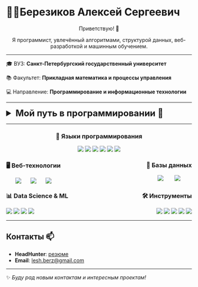 # 👨‍💻Березиков Алексей Сергеевич

<p align = "center"> Приветствую! 👋 </p>
<p align = "center"> Я программист, увлечённый алгоритмами, структурой данных, веб-разработкой и машинным обучением.  </p>

---
<p> 

🎓 ВУЗ: **Санкт-Петербургский государственный университет**  

</p>

<p> 

📚 Факультет: **Прикладная математика и процессы управления**

</p>

<p> 

💻 Направление: **Программирование и информационные технологии**

</p>





---

<details>
<summary style = "font-size: 24px; font-weight: bold;  ">
   Мой путь в программировании 🚀
</summary>



1. [Школьные годы](#school-id)
2. [Университет](#university-id)
    - [🏆 Основы программирования (C++) ](#op-id)
    - [🎮 Первая игра на Unity (C#)](#unity-id)
    - [📱 Дисциплина "языки программирования"](#mobile-language-id)
    - [📊 Анализ российских акций (Python)](#moex-id)
    - [📉 Вычислительная математика (Python)](#comp-math-id)
    - [🤖 Машинное обучение (Python)](#ml-id)
    - [🏛 Базы данных](#db-id)
    - [⚙ Учебная практика (Rust)](#execution-id)
    - [📜 Web-программирование](#web-id)

### <h3  id = "school-id"> 🔹Школьные годы</h3> 
- **7 класс**: Первые шаги в программировании на языке **Кумир** (алгоритмы управления роботом).
- **8 класс**: Начал писать консольные приложения на **C#**.
- **9 класс**: Изучение **Pascal**.
- **10 класс**: Освоил **HTML, CSS, JS**, создал первые сайты.
- **11 класс**: Подготовка к ЕГЭ по информатике, программирование на **Python**.

### <h3 id = "university-id">🔹 Университет</h3>
#### <h4 id = "op-id">🏆 Основы программирования (C++) </h4>
Проекты:
- **BigInteger** – длинная арифметика
- **PostMachine** – симулятор машины Поста
- **Compress (Archiver)** – алгоритм компрессии данных
- **Matrix Lab** – работа с матрицами
- **AA-Tree, Priority Queue, Minimum Spanning Tree** – структуры данных
- и другие
- 📌 [Ссылка на проекты](https://github.com/LeshiyAda9H/AMCP-PIT-Homework)


####  <h4 id = "unity-id">🎮 Первая игра на Unity (C#)</h4>
**JumpOn** – аркадная игра:
- Игрок управляет **Джентльменом-Лимоном**.
- Генерация платформ осуществляется динамически.
- Подсчёт очков за успешные прыжки.
- 📌 [Ссылка на проект](https://github.com/LeshiyAda9H/JumpOn)

####  <h4 id = "mobile-language-id">📱 Дисциплина "языки программирования"</h4>
На данной дисциплине мы изучали различные языки программирования и их применение для решения различных задач и проектов. В процессе обучения мы также готовили доклады по выбранным темам.
Доклад: **Языки программирования для мобильной разработки** – анализ инструментов для кроссплатформенной и нативной разработки.

####  <h4 id = "moex-id">📊 Анализ российских акций (Python)h4>
- Работа с **API MOEX**.
- Обработка биржевых данных (**requests, pandas**).
- Методы анализа акций (P/E Ratio, дивиденды и т. д.).
- Визуализация данных **matplotlib**.
- 📌 [Ссылка на проект](https://github.com/LeshiyAda9H/stock_exchange_analytics)

#### <h4 id = "comp-math-id"> 📉 Вычислительная математика </h4>
Проекты:
- **LU/QR-разложения**
- **Методы Ньютона** для нелинейных уравнений
- **Численное интегрирование** (GQF, SQF)
- **Оптимизация шагов интегрирования**
- 📌 [Ссылка на проекты](https://github.com/LeshiyAda9H/Computational-mathematics)

####  <h4 id = "ml-id">🤖 Машинное обучение</h4>
- **Регрессия, классификация, градиентный бустинг (LightGBM, XGBoost, Catboost)**
- **Кластеризация, PCA, t-SNE, UMAP**
- **Методы отбора признаков и визуализация данных**

####  <h4 id = "db-id">🏛 Базы данных </h4>
- **SQL, PostgreSQL (DBeaver)**
- **XQuery и работа с XML (BaseX)**

####  <h4 id = "execution-id">⚙ Учебная практика (Rust) </h4>
Проект: **Программный симулятор исполнения заявок на биржевых площадках**
- Позиция: **Системный аналитик**
- Инструменты: **PlantUML, Miro, GitHub**
- Написан **отчёт на 30+ страниц**
- Взаимодействие с заказчиком: **Центр аналитики динамических процессов СПбГУ**
- 📌 [Ссылка на реестр клинической практики СПбГУ](https://citec.spb.ru/projects/exchange-simulator-autumn2024#team)
- 📌 [Ссылка на проект](https://github.com/LeshiyAda9H/execution)
- 📌 [Ссылка на отчёт](https://disk.yandex.ru/i/0_nYaAjitT2hsQ)

####  <h4 id = "web-id">📜 Web-программирование </h4>
Проект: **Trudion** – веб-приложение для поиска единомышленников
- Позиция: **frontend, system analyst, project manager** 
- Инструменты: **PlantUML, Miro, GitHub**
- Frontend: **Vue.js, TypeScript, HTML, CSS**
- Backend: **Golang, Gin**
- СУБД: **PostgreSQL**
- 📌 [Ссылка на проект](https://github.com/LeshiyAda9H/Trudion)


</details>


---


<!-- - [Навыки и технологии 🔧](#skill-tech-id)
    - [👅 Языки программирования](#skill-language-id)
    - [🖥️ Веб-технологии](#skill-web-id)
    - [💾 Базы данных](#skill-db-id)
    - [📊 Data Science & ML](#skill-ds-ml-id)
    - [🛠 Инструменты](#skill-tools-id)
- [Контакты 📫](#contacts-id) -->

<!-- <h2 id = "skill-tech-id" align = "center">Навыки и технологии</h2> -->

<div align = "center">
    <h3 id = "skill-language-id">👅 Языки программирования</h3>
    <div>
        <a> <img src = "https://img.shields.io/badge/-C%23-239120?style=flat&logo=c-sharp&logoColor=white" /></a>
        <a> <img src = "https://img.shields.io/badge/-C++-00599C?style=flat&logo=c%2B%2B&logoColor=white" /></a>
        <a> <img src = "https://img.shields.io/badge/-Python-3776AB?style=flat&logo=python&logoColor=white" /></a>
        <a> <img src = "https://img.shields.io/badge/JavaScript-F7DF1E?style=flat&logo=javascript&logoColor=black" /></a>
        <a> <img src = "https://img.shields.io/badge/-TypeScript-3178C6?style=flat&logo=typescript&logoColor=white" /></a>
        <a> <img src = "https://img.shields.io/badge/-Rust-000000?style=flat&logo=rust&logoColor=white"/></a>
    </div>
</div>


<div style = "display: flex; justify-content: space-between">
    <div align = "left">
        <h3 id = "skill-web-id">🖥️ Веб-технологии</h3>
        <div style = "display: flex; justify-content: space-evenly">
            <a> <img src = "https://img.shields.io/badge/-Vue.js-4FC08D?style=flat&logo=vue.js&logoColor=white" /></a>
            <a> <img src = "https://img.shields.io/badge/-HTML-E34F26?style=flat&logo=html5&logoColor=white" /></a>
            <a> <img src = "https://img.shields.io/badge/-CSS-1572B6?style=flat&logo=css3&logoColor=white" /></a>
        </div>
    </div>
    <div align = "right">
        <h3 id = "skill-db-id">💾 Базы данных</h3>
        <div style = "display: flex; justify-content: space-evenly">
            <a> <img src = "https://img.shields.io/badge/-PostgreSQL-336791?style=flat&logo=postgresql&logoColor=white" /></a>
            <a> <img src = "https://img.shields.io/badge/-BaseX-336791?style=flat&logo=xml&logoColor=white" /></a>
        </div>
    </div>
</div>

<div style = "display: flex; justify-content: space-between;">
    <div align = "left">
        <h3 id = "skill-ds-ml-id">📊 Data Science & ML</h3>
        <div >
            <a > <img src = "https://img.shields.io/badge/-NumPy-013243?style=flat&logo=numpy&logoColor=white" /></a>
            <a > <img src = "https://img.shields.io/badge/-Pandas-150458?style=flat&logo=pandas&logoColor=white" /></a>
            <a > <img src = "https://img.shields.io/badge/-Matplotlib-11557C?style=flat&logo=python&logoColor=white" /></a>
            <a > <img src = "https://img.shields.io/badge/-XGBoost-FF6600?style=flat&logo=xgboost&logoColor=white" /></a>
        </div>
    </div>
    <div align = "right">
        <h3 id = "skill-tools-id" >🛠 Инструменты</h3>
        <div>
            <a> <img src = "https://img.shields.io/badge/-GitHub-181717?style=flat&logo=github&logoColor=white" /></a>
            <a> <img src = "https://img.shields.io/badge/-DBeaver-0078D4?style=flat&logo=databricks&logoColor=white" /></a>
            <a> <img src = "https://img.shields.io/badge/-Unity-000000?style=flat&logo=unity&logoColor=white" /></a>
            <a> <img src = "https://img.shields.io/badge/-PlantUML-5C4EE5?style=flat&logo=uml&logoColor=white" /></a>
            <a> <img src = "https://img.shields.io/badge/-Miro-FFD02F?style=flat&logo=miro&logoColor=black" /></a>
        </div>
    </div>
</div>

---

<h2 id = "contacts-id">Контакты 📫</h2>

- **HeadHunter**: [резюме](https://spb.hh.ru/resume/e56eeea9ff0e91203d0039ed1f467462424c37)
- **Email**: lesh.berz@gmail.com

---

✨ *Буду рад новым контактам и интересным проектам!*

